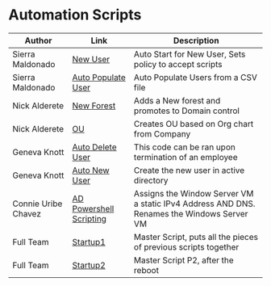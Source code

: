 # Automation Scripts



| Author        |Link           |Description  |
| ------------- |-------------| -----|
| Sierra Maldonado | [New User ](https://github.com/NightOwlNetwork/Automation-Scripts/blob/main/ADServices.ps1) |Auto Start for New User, Sets policy to accept scripts |
| Sierra Maldonado     | [Auto Populate User](https://github.com/NightOwlNetwork/Automation-Scripts/blob/main/AutoPopulateUsers.ps1)     |  Auto Populate Users from a CSV file |
| Nick Alderete | [New Forest](https://github.com/NightOwlNetwork/Automation-Scripts/blob/main/CreateADForest.ps1)     | Adds a New forest and promotes to Domain control |
| Nick Alderete | [OU](https://github.com/NightOwlNetwork/Automation-Scripts/blob/main/CreateNewOU.ps1)      |Creates OU based on Org chart from Company |
| Geneva Knott  | [Auto Delete User](https://github.com/NightOwlNetwork/Automation-Scripts/blob/main/OffboardScritp_ActiveDirectory.ps1)      |    This code can be ran upon termination of an employee |
| Geneva Knott  | [Auto New User](https://github.com/NightOwlNetwork/Automation-Scripts/blob/main/OnboardScript_ActiveDriectory.ps1)      |    Create the new user in active directory |
| Connie Uribe Chavez | [AD Powershell Scripting](https://github.com/NightOwlNetwork/Automation-Scripts/blob/main/Static_IPv4_DNS_And_Rename_VM.ps1)      |    Assigns the Window Server VM a static IPv4 Address AND DNS. Renames the Windows Server VM |
| Full Team | [Startup1](https://github.com/NightOwlNetwork/Automation-Scripts/blob/main/Setup.ps1) |  Master Script, puts all the pieces of previous scripts together |
| Full Team | [Startup2](https://github.com/NightOwlNetwork/Automation-Scripts/blob/main/Setup.ps1) |  Master Script P2, after the reboot  |
